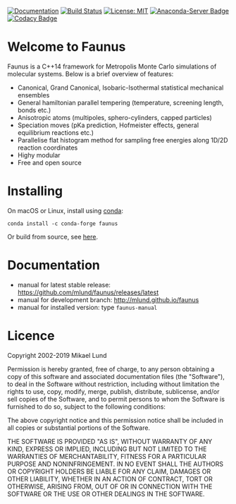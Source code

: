 [![Documentation](https://img.shields.io/badge/documentation-brightgreen.svg)](http://mlund.github.io/faunus/)
[![Build Status](https://travis-ci.org/mlund/faunus.svg?branch=master)](https://travis-ci.org/mlund/faunus)
[![License: MIT](https://img.shields.io/badge/License-MIT-brightgreen.svg)](https://opensource.org/licenses/MIT)
[![Anaconda-Server Badge](https://anaconda.org/conda-forge/faunus/badges/installer/conda.svg)](https://anaconda.org/conda-forge/faunus)
[![Codacy Badge](https://api.codacy.com/project/badge/Grade/2ac7217d373a4f34a2dae2d912c9d1a1)](https://www.codacy.com/app/mlund/faunus?utm_source=github.com&amp;utm_medium=referral&amp;utm_content=mlund/faunus&amp;utm_campaign=Badge_Grade)

Welcome to Faunus
=================

Faunus is a C++14 framework for Metropolis Monte Carlo simulations of
molecular systems. Below is a brief overview of features:

- Canonical, Grand Canonical, Isobaric-Isothermal statistical mechanical ensembles
- General hamiltonian parallel tempering (temperature, screening length, bonds etc.)
- Anisotropic atoms (multipoles, sphero-cylinders, capped particles)
- Speciation moves (pKa prediction, Hofmeister effects, general equilibrium reactions etc.)
- Parallelise flat histogram method for sampling free energies along 1D/2D reaction coordinates
- Highy modular
- Free and open source

Installing
===========

On macOS or Linux, install using [conda](https://conda.io/miniconda.html):

    conda install -c conda-forge faunus

Or build from source, see [here](http://mlund.github.io/faunus/docs/install/).

Documentation
=============

- manual for latest stable release: https://github.com/mlund/faunus/releases/latest
- manual for development branch: http://mlund.github.io/faunus
- manual for installed version: type `faunus-manual`

Licence
=======

Copyright 2002-2019 Mikael Lund

Permission is hereby granted, free of charge, to any person obtaining a copy of this software
and associated documentation files (the "Software"), to deal in the Software without restriction,
including without limitation the rights to use, copy, modify, merge, publish, distribute,
sublicense, and/or sell copies of the Software, and to permit persons to whom the Software
is furnished to do so, subject to the following conditions:

The above copyright notice and this permission notice shall be included in all copies or
substantial portions of the Software.

THE SOFTWARE IS PROVIDED "AS IS", WITHOUT WARRANTY OF ANY KIND, EXPRESS OR IMPLIED, INCLUDING
BUT NOT LIMITED TO THE WARRANTIES OF MERCHANTABILITY, FITNESS FOR A PARTICULAR PURPOSE AND
NONINFRINGEMENT. IN NO EVENT SHALL THE AUTHORS OR COPYRIGHT HOLDERS BE LIABLE FOR ANY CLAIM,
DAMAGES OR OTHER LIABILITY, WHETHER IN AN ACTION OF CONTRACT, TORT OR OTHERWISE, ARISING FROM,
OUT OF OR IN CONNECTION WITH THE SOFTWARE OR THE USE OR OTHER DEALINGS IN THE SOFTWARE.
